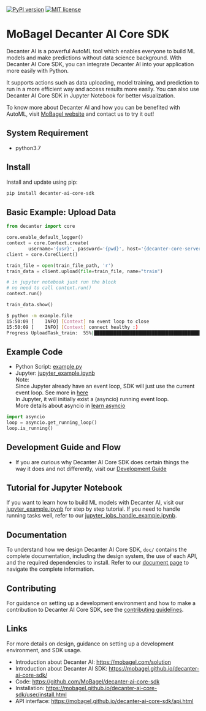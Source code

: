 [![PyPI version](https://badge.fury.io/py/decanter-ai-core-sdk.svg)](https://pypi.org/project/decanter-ai-core-sdk/)
[![MIT license](https://img.shields.io/badge/License-MIT-blue.svg)](https://github.com/MoBagel/decanter-ai-core-sdk)

# MoBagel Decanter AI Core SDK

Decanter AI is a powerful AutoML tool which enables everyone to build ML models and make predictions without data science background. With Decanter AI Core SDK, you can integrate Decanter AI into your application more easily with Python. 

It supports actions such as data uploading, model training, and prediction to run in a more efficient way and access results more easily. You can also use Decanter AI Core SDK in Jupyter Notebook for better visualization.

To know more about Decanter AI and how you can be benefited with AutoML, visit [MoBagel website](https://mobagel.com/product/) and contact us to try it out!

## System Requirement
* python3.7


## Install
Install and update using pip:
```bash
pip install decanter-ai-core-sdk
```


## Basic Example: Upload Data
```python
from decanter import core

core.enable_default_logger()
context = core.Context.create(
        username='{usr}', password='{pwd}', host='{decanter-core-server}')
client = core.CoreClient()

train_file = open(train_file_path, 'r')
train_data = client.upload(file=train_file, name="train")

# in jupyter notebook just run the block
# no need to call context.run()
context.run()

train_data.show()
```

```bash
$ python -m example.file
15:50:09 [    INFO] [Context] no event loop to close
15:50:09 [    INFO] [Context] connect healthy :)
Progress UploadTask_train:  55%|█████████████████████████████████████████
```

## Example Code
* Python Script: [example.py](https://github.com/MoBagel/decanter-ai-core-sdk/blob/master/examples/example.py)
* Jupyter: [jupyter_example.ipynb](https://github.com/MoBagel/decanter-ai-core-sdk/blob/master/examples/jupyter_example.ipynb)
 <br/> Note: 
 <br/> Since Jupyter already have an event loop, SDK will just use the current event loop. See more in [here](https://www.notion.so/API-615d2fba4e7f45c4b5fe63cc192e481f#bb4f0a4b2847450abc4f80b025469170)
 <br/> In Jupyter, it will initially exist a (asyncio) running event loop.
 <br/> More details about asyncio in [learn asyncio](https://docs.python.org/3/library/asyncio.html)
```python
import asyncio
loop = asyncio.get_running_loop()
loop.is_running()
```


## Development Guide and Flow
* If you are curious why Decanter AI Core SDK does certain things the way it does and not differently, visit our [Development Guide](https://mobagel.github.io/decanter-ai-core-sdk/notes/design.html)


## Tutorial for Jupyter Notebook
If you want to learn how to build ML models with Decanter AI, visit our [jupyter_example.ipynb](https://github.com/MoBagel/decanter-ai-core-sdk/blob/master/examples/jupyter_example.ipynb) for step by step tutorial.
If you need to handle running tasks well, refer to our [jupyter_jobs_handle_example.ipynb](https://github.com/MoBagel/decanter-ai-core-sdk/blob/master/examples/jupyter_jobs_handle_example.ipynb).


## Documentation
To understand how we design Decanter AI Core SDK, `doc/` contains the complete documentation, including the design system, the use of each API, and the required dependencies to install. Refer to our [document page](https://mobagel.github.io/decanter-ai-core-sdk/index.html) to navigate the complete information.


## Contributing
For guidance on setting up a development environment and how to make a contribution to Decanter AI Core SDK, see the [contributing guidelines](https://mobagel.github.io/decanter-ai-core-sdk/notes/contributing.html).


## Links
For more details on design, guidance on setting up a development environment, and SDK usage.

* Introduction about Decanter AI: https://mobagel.com/solution
* Introduction about Decanter AI SDK: https://mobagel.github.io/decanter-ai-core-sdk/
* Code: https://github.com/MoBagel/decanter-ai-core-sdk
* Installation: https://mobagel.github.io/decanter-ai-core-sdk/user/install.html
* API interface: https://mobagel.github.io/decanter-ai-core-sdk/api.html
